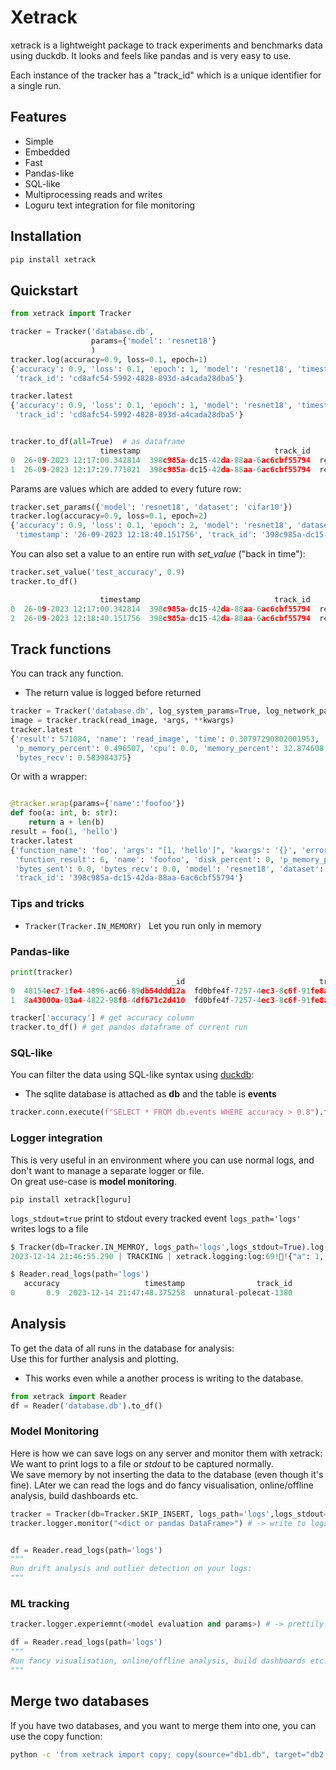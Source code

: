 # Xetrack
xetrack is a lightweight package to track experiments and benchmarks data using duckdb.
It looks and feels like pandas and is very easy to use.   

Each instance of the tracker has a "track_id" which is a unique identifier for a single run.

## Features
* Simple
* Embedded 
* Fast
* Pandas-like
* SQL-like
* Multiprocessing reads and writes
* Loguru text integration for file monitoring

## Installation
```bash
pip install xetrack
```

## Quickstart

```python
from xetrack import Tracker

tracker = Tracker('database.db',
                  params={'model': 'resnet18'}
                  )
tracker.log(accuracy=0.9, loss=0.1, epoch=1)
{'accuracy': 0.9, 'loss': 0.1, 'epoch': 1, 'model': 'resnet18', 'timestamp': '18-08-2023 11:02:35.162360',
 'track_id': 'cd8afc54-5992-4828-893d-a4cada28dba5'}

tracker.latest
{'accuracy': 0.9, 'loss': 0.1, 'epoch': 1, 'model': 'resnet18', 'timestamp': '18-08-2023 11:02:35.162360',
 'track_id': 'cd8afc54-5992-4828-893d-a4cada28dba5'}


tracker.to_df(all=True)  # as dataframe
                    timestamp                              track_id     model  loss  epoch  accuracy
0  26-09-2023 12:17:00.342814  398c985a-dc15-42da-88aa-6ac6cbf55794  resnet18   0.1      1       0.9
1  26-09-2023 12:17:29.771021  398c985a-dc15-42da-88aa-6ac6cbf55794  resnet18   0.1      2       0.9


```
Params are values which are added to every future row:

```python
tracker.set_params({'model': 'resnet18', 'dataset': 'cifar10'})
tracker.log(accuracy=0.9, loss=0.1, epoch=2)
{'accuracy': 0.9, 'loss': 0.1, 'epoch': 2, 'model': 'resnet18', 'dataset': 'cifar10', 
 'timestamp': '26-09-2023 12:18:40.151756', 'track_id': '398c985a-dc15-42da-88aa-6ac6cbf55794'}

```

You can also set a value to an entire run with *set_value* ("back in time"):

```python
tracker.set_value('test_accuracy', 0.9)
tracker.to_df()

                    timestamp                              track_id     model  loss  epoch  accuracy  dataset  test_accuracy
0  26-09-2023 12:17:00.342814  398c985a-dc15-42da-88aa-6ac6cbf55794  resnet18   0.1      1       0.9      NaN            0.9
2  26-09-2023 12:18:40.151756  398c985a-dc15-42da-88aa-6ac6cbf55794  resnet18   0.1      2       0.9  cifar10            0.9

```

## Track functions
You can track any function.
* The return value is logged before returned

```python
tracker = Tracker('database.db', log_system_params=True, log_network_params=True, measurement_interval=0.1)
image = tracker.track(read_image, *args, **kwargs)
tracker.latest
{'result': 571084, 'name': 'read_image', 'time': 0.30797290802001953, 'error': '', 'disk_percent': 0.6,
 'p_memory_percent': 0.496507, 'cpu': 0.0, 'memory_percent': 32.874608, 'bytes_sent': 0.0078125,
 'bytes_recv': 0.583984375}
```
Or with a wrapper:
```python

@tracker.wrap(params={'name':'foofoo'})
def foo(a: int, b: str):
    return a + len(b)
result = foo(1, 'hello')
tracker.latest
{'function_name': 'foo', 'args': "[1, 'hello']", 'kwargs': '{}', 'error': '', 'function_time': 4.0531158447265625e-06, 
 'function_result': 6, 'name': 'foofoo', 'disk_percent': 0, 'p_memory_percent': 0, 'cpu': 0, 'memory_percent': 0, 
 'bytes_sent': 0.0, 'bytes_recv': 0.0, 'model': 'resnet18', 'dataset': 'cifar10', 'timestamp': '26-09-2023 12:21:02.200245', 
 'track_id': '398c985a-dc15-42da-88aa-6ac6cbf55794'}
```
### Tips and tricks
* ```Tracker(Tracker.IN_MEMORY) ``` Let you run only in memory 

### Pandas-like
```python
print(tracker)
                                    _id                              track_id                 date    b    a  accuracy
0  48154ec7-1fe4-4896-ac66-89db54ddd12a  fd0bfe4f-7257-4ec3-8c6f-91fe8ae67d20  16-08-2023 00:21:46  2.0  1.0       NaN
1  8a43000a-03a4-4822-98f8-4df671c2d410  fd0bfe4f-7257-4ec3-8c6f-91fe8ae67d20  16-08-2023 00:24:21  NaN  NaN       1.0

tracker['accuracy'] # get accuracy column
tracker.to_df() # get pandas dataframe of current run

```

### SQL-like
You can filter the data using SQL-like syntax using [duckdb](https://duckdb.org/docs):
* The sqlite database is attached as **db** and the table is **events**
```python
tracker.conn.execute(f"SELECT * FROM db.events WHERE accuracy > 0.8").fetchall()
```

### Logger integration
This is very useful in an environment where you can use normal logs, and don't want to manage a separate logger or file.   
On great use-case is **model monitoring**.

`pip install xetrack[loguru]`

`logs_stdout=true` print to stdout every tracked event
`logs_path='logs'` writes logs to a file

```python
$ Tracker(db=Tracker.IN_MEMROY, logs_path='logs',logs_stdout=True).log(accuracy=0.9)
2023-12-14 21:46:55.290 | TRACKING | xetrack.logging:log:69!📁!{"a": 1, "b": 2, "timestamp": "2023-12-14 21:46:55.290098", "track_id": "marvellous-stork-4885"}

$ Reader.read_logs(path='logs')
   accuracy                   timestamp                track_id
0       0.9  2023-12-14 21:47:48.375258  unnatural-polecat-1380
```
## Analysis
To get the data of all runs in the database for analysis:   
Use this for further analysis and plotting.
* This works even while a another process is writing to the database.

```python
from xetrack import Reader
df = Reader('database.db').to_df() 
```

### Model Monitoring
Here is how we can save logs on any server and monitor them with xetrack:   
We want to print logs to a file or *stdout* to be captured normally.   
We save memory by not inserting the data to the database (even though it's fine).
LAter we can read the logs and do fancy visualisation, online/offline analysis, build dashboards etc.

```python
tracker = Tracker(db=Tracker.SKIP_INSERT, logs_path='logs',logs_stdout=True)
tracker.logger.monitor("<dict or pandas DataFrame>") # -> write to logs in a structured way, consistent by schema, no database file needed


df = Reader.read_logs(path='logs')
"""
Run drift analysis and outlier detection on your logs: 
"""
```
### ML tracking
```python
tracker.logger.experiemnt(<model evaluation and params>) # -> prettily write to logs

df = Reader.read_logs(path='logs')
"""
Run fancy visualisation, online/offline analysis, build dashboards etc.
"""
```

## Merge two databases
If you have two databases, and you want to merge them into one, you can use the copy function:
```bash
python -c 'from xetrack import copy; copy(source="db1.db", target="db2.db")'
```